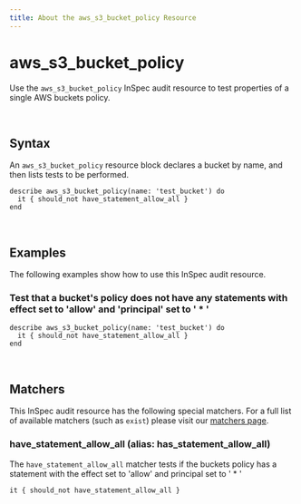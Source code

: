 ```yaml
---
title: About the aws_s3_bucket_policy Resource
---
```


# aws_s3_bucket_policy

Use the `aws_s3_bucket_policy` InSpec audit resource to test properties of a single AWS buckets policy.

<br>

## Syntax

An `aws_s3_bucket_policy` resource block declares a bucket by name, and then lists tests to be performed.

    describe aws_s3_bucket_policy(name: 'test_bucket') do
      it { should_not have_statement_allow_all }
    end

<br>

## Examples

The following examples show how to use this InSpec audit resource.


### Test that a bucket's policy does not have any statements with effect set to 'allow' and 'principal' set to  ' * '

    describe aws_s3_bucket_policy(name: 'test_bucket') do
      it { should_not have_statement_allow_all }
    end

<br>

## Matchers

This InSpec audit resource has the following special matchers. For a full list of available matchers (such as `exist`) please visit our [matchers page](https://www.inspec.io/docs/reference/matchers/).

### have_statement_allow_all (alias: has_statement_allow_all)

The `have_statement_allow_all` matcher tests if the buckets policy has a statement with the effect set to 'allow' and principal set to ' * '

    it { should_not have_statement_allow_all }

